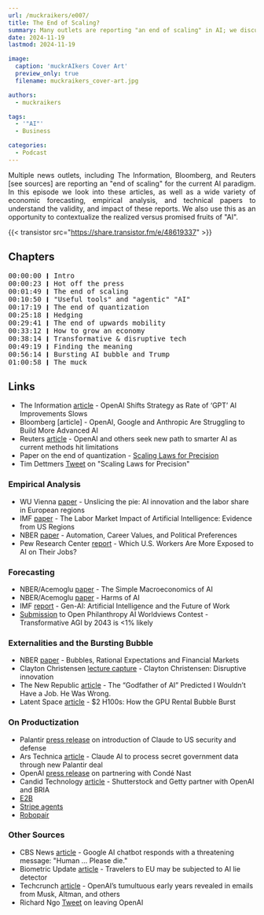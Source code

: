 ```yaml
---
url: /muckraikers/e007/
title: The End of Scaling?
summary: Many outlets are reporting "an end of scaling" in AI; we discuss the reasoning, merit, and impact of this claim.
date: 2024-11-19
lastmod: 2024-11-19

image:
  caption: 'muckrAIkers Cover Art'
  preview_only: true
  filename: muckraikers_cover-art.jpg

authors:
  - muckraikers

tags:
  - '"AI"'
  - Business

categories: 
  - Podcast
---
```


<div style="text-align: justify">

Multiple news outlets, including The Information, Bloomberg, and Reuters [see sources] are reporting an "end of scaling" for the current AI paradigm. In this episode we look into these articles, as well as a wide variety of economic forecasting, empirical analysis, and technical papers to understand the validity, and impact of these reports. We also use this as an opportunity to contextualize the realized versus promised fruits of "AI".

{{< transistor src="https://share.transistor.fm/e/48619337" >}}
</div>

## Chapters

<div style="text-align: left; font-family:monospace;">
00:00:00 ❙ Intro<br>
00:00:23 ❙ Hot off the press<br>
00:01:49 ❙ The end of scaling<br>
00:10:50 ❙ "Useful tools" and "agentic" "AI"<br>
00:17:19 ❙ The end of quantization<br>
00:25:18 ❙ Hedging<br>
00:29:41 ❙ The end of upwards mobility<br>
00:33:12 ❙ How to grow an economy<br>
00:38:14 ❙ Transformative & disruptive tech<br>
00:49:19 ❙ Finding the meaning<br>
00:56:14 ❙ Bursting AI bubble and Trump<br>
01:00:58 ❙ The muck
</div>

## Links
- The Information [article](https://www.theinformation.com/articles/openai-shifts-strategy-as-rate-of-gpt-ai-improvements-slows?rc=tgppn6) - OpenAI Shifts Strategy as Rate of ‘GPT’ AI Improvements Slows
- Bloomberg [article] - OpenAI, Google and Anthropic Are Struggling to Build More Advanced AI
- Reuters [article](https://www.reuters.com/technology/artificial-intelligence/openai-rivals-seek-new-path-smarter-ai-current-methods-hit-limitations-2024-11-11/) - OpenAI and others seek new path to smarter AI as current methods hit limitations
- Paper on the end of quantization - [Scaling Laws for Precision](https://arxiv.org/abs/2411.04330)
- Tim Dettmers [Tweet](https://x.com/Tim_Dettmers/status/1856338240099221674) on "Scaling Laws for Precision"

### Empirical Analysis
- WU Vienna [paper](https://research.wu.ac.at/en/publications/unslicing-the-pie-ai-innovation-and-the-labor-share-in-european-r) - Unslicing the pie: AI innovation and the labor share in European regions
- IMF [paper](https://www.imf.org/en/Publications/WP/Issues/2024/09/13/The-Labor-Market-Impact-of-Artificial-Intelligence-Evidence-from-US-Regions-554845) - The Labor Market Impact of Artificial Intelligence: Evidence from US Regions
- NBER [paper](https://www.nber.org/papers/w32655) - Automation, Career Values, and Political Preferences
- Pew Research Center [report](https://www.pewresearch.org/social-trends/2023/07/26/which-u-s-workers-are-more-exposed-to-ai-on-their-jobs/) - Which U.S. Workers Are More Exposed to AI on Their Jobs?

### Forecasting
- NBER/Acemoglu [paper](https://www.nber.org/papers/w32487) - The Simple Macroeconomics of AI
- NBER/Acemoglu [paper](https://www.nber.org/papers/w29247) - Harms of AI
- IMF [report](https://www.imf.org/en/Publications/Staff-Discussion-Notes/Issues/2024/01/14/Gen-AI-Artificial-Intelligence-and-the-Future-of-Work-542379?cid=bl-com-SDNEA2024001) - Gen-AI: Artificial Intelligence and the Future of Work
- [Submission](https://arxiv.org/abs/2306.02519) to Open Philanthropy AI Worldviews Contest - Transformative AGI by 2043 is <1% likely

### Externalities and the Bursting Bubble
- NBER [paper](https://papers.ssrn.com/sol3/papers.cfm?abstract_id=226909) - Bubbles, Rational Expectations and Financial Markets
- Clayton Christensen [lecture capture](https://www.youtube.com/watch?v=rpkoCZ4vBSI) - Clayton Christensen: Disruptive innovation
- The New Republic [article](https://newrepublic.com/article/187203/ai-radiology-geoffrey-hinton-nobel-prediction) - The “Godfather of AI” Predicted I Wouldn’t Have a Job. He Was Wrong.
- Latent Space [article](https://www.latent.space/p/gpu-bubble) - $2 H100s: How the GPU Rental Bubble Burst 

### On Productization
- Palantir [press release](https://investors.palantir.com/news-details/2024/Anthropic-and-Palantir-Partner-to-Bring-Claude-AI-Models-to-AWS-for-U.S.-Government-Intelligence-and-Defense-Operations/) on introduction of Claude to US security and defense
- Ars Technica [article](https://arstechnica.com/ai/2024/11/safe-ai-champ-anthropic-teams-up-with-defense-giant-palantir-in-new-deal/) - Claude AI to process secret government data through new Palantir deal
- OpenAI [press release](https://openai.com/index/conde-nast/) on partnering with Condé Nast
- Candid Technology [article](https://candid.technology/shutterstock-getty-images-partner-openai-bria/) - Shutterstock and Getty partner with OpenAI and BRIA
- [E2B](https://e2b.dev/)
- [Stripe agents](https://docs.stripe.com/agents)
- [Robopair](https://robopair.org/)

### Other Sources
- CBS News [article](https://www.cbsnews.com/news/google-ai-chatbot-threatening-message-human-please-die/) - Google AI chatbot responds with a threatening message: "Human … Please die."
- Biometric Update [article](https://www.biometricupdate.com/202406/travelers-to-eu-may-be-subjected-to-ai-lie-detector) - Travelers to EU may be subjected to AI lie detector
- Techcrunch [article](https://techcrunch.com/2024/11/15/openais-tumultuous-early-years-revealed-in-emails-from-musk-altman-and-others/) - OpenAI’s tumultuous early years revealed in emails from Musk, Altman, and others
- Richard Ngo [Tweet](https://x.com/RichardMCNgo/status/1856843040427839804) on leaving OpenAI
